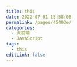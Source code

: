 ```yaml
---
title: this
date: 2022-07-01 15:58:08
permalink: /pages/45403e/
categories:
  - 大前端
  - JavaScript
tags:
  - this
editLink: false
---
```



